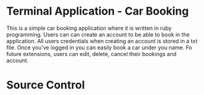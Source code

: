 # Terminal Application - Car Booking 

This is a simple car booking application where it is written in ruby programming. Users can can create an account to be able to book in the application. All users credentials when creating an account is stored in a txt file. Once you've logged in you can easily book a car under you name. Fo future extensions, users can edit, delete, cancel their bookings and account. 

# Source Control
